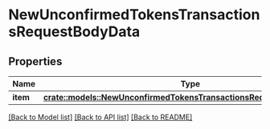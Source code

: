 # NewUnconfirmedTokensTransactionsRequestBodyData

## Properties

Name | Type | Description | Notes
------------ | ------------- | ------------- | -------------
**item** | [**crate::models::NewUnconfirmedTokensTransactionsRequestBodyDataItem**](NewUnconfirmedTokensTransactionsRequestBody_data_item.md) |  | 

[[Back to Model list]](../README.md#documentation-for-models) [[Back to API list]](../README.md#documentation-for-api-endpoints) [[Back to README]](../README.md)


